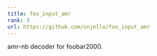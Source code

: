 ```yaml
---
title: foo_input_amr
rank: 3
url: https://github.com/unjello/foo_input_amr
---
```

amr-nb decoder for foobar2000.